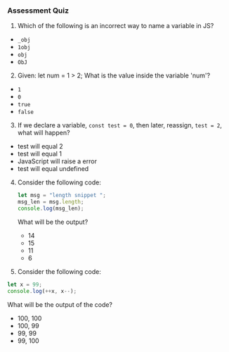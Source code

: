 
### Assessment Quiz

1. Which of the following is an incorrect way to name a variable in JS?

- `_obj`
- `1obj` 
- `obj`
- `ObJ`

2. Given: let num = 1 > 2;
   What is the value inside the variable 'num'?

- `1`
- `0`
- `true` 
- `false`

3. If we declare a variable, `const test = 0`, then later, reassign, `test = 2`, what will happen?

- test will equal 2
- test will equal 1
- JavaScript will raise a error 
- test will equal undefined

4. Consider the following code:

   ```js
   let msg = "length snippet ";
   msg_len = msg.length;
   console.log(msg_len);
   ```

   What will be the output?

   - 14
   - 15 
   - 11
   - 6

5. Consider the following code:

```js
let x = 99;
console.log(++x, x--);
```

What will be the output of the code?

- 100, 100 
- 100, 99
- 99, 99
- 99, 100
